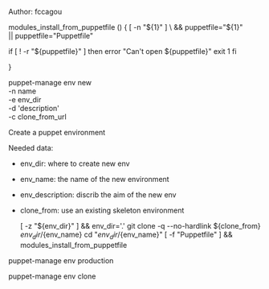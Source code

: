 Author: fccagou


modules_install_from_puppetfile  () {
    [ -n "${1}" ] \
        && puppetfile="${1}" \
        || puppetfile="Puppetfile"

   if [ ! -r "${puppetfile}" ]
   then
       error "Can't open ${puppetfile}"
       exit 1
   fi

   
}



puppet-manage env new \
    -n name \
    -e env_dir \
    -d 'description' \
    -c clone_from_url


Create a puppet environment 

Needed data:
- env_dir: where to create new env
- env_name: the name of the new environment
- env_description: discrib the aim of the new env
- clone_from: use an existing skeleton environment

  
  [ -z "${env_dir}" ] && env_dir='.'
  git clone -q --no-hardlink ${clone_from} ${env_dir}/${env_name}
  cd "${env_dir}/${env_name}"
  [ -f "Puppetfile" ] && modules_install_from_puppetfile 


puppet-manage env production



puppet-manage env clone




